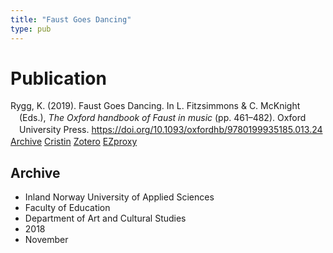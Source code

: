 ```yaml
---
title: "Faust Goes Dancing"
type: pub
---
```

<h1>Publication</h1>
<article id="csl-bib-container-GKP8LYKF" class="csl-bib-container">
  <div class="csl-bib-body" style="line-height: 1.35; padding-left: 1em; text-indent:-1em;">
  <div class="csl-entry">Rygg, K. (2019). Faust Goes Dancing. In L. Fitzsimmons &amp; C. McKnight (Eds.), <i>The Oxford handbook of Faust in music</i> (pp. 461&#x2013;482). Oxford University Press. <a href="https://doi.org/10.1093/oxfordhb/9780199935185.013.24">https://doi.org/10.1093/oxfordhb/9780199935185.013.24</a></div>
</div>
  <div class="csl-bib-buttons">
    <a href="#taxonomy-article-GKP8LYKF" class="csl-bib-button">Archive</a>
    <a href="https://app.cristin.no/results/show.jsf?id=1630461" alt="Cristin URL" class="csl-bib-button">Cristin</a>
    <a href="http://zotero.org/groups/5022929/items/GKP8LYKF" alt="Zotero URL" class="csl-bib-button">Zotero</a>
    <a href="http://ezproxy.inn.no/login?url=https://doi.org/10.1093/oxfordhb/9780199935185.013.24" class="csl-bib-button">EZproxy</a>
  </div>
  <div id="csl-bib-meta-container-GKP8LYKF"></div>
</article>
<div id="csl-bib-meta-GKP8LYKF" class="csl-bib-meta">
  <article id="taxonomy-article-GKP8LYKF" class="taxonomy-article">
    <h1>Archive</h1>
    <ul>
      <li>Inland Norway University of Applied Sciences</li>
      <li>Faculty of Education</li>
      <li>Department of Art and Cultural Studies</li>
      <li>2018</li>
      <li>November</li>
    </ul>
  </article>
</div>
